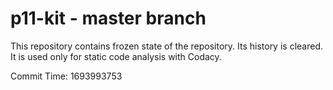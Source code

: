 # p11-kit - master branch

This repository contains frozen state of the repository.
Its history is cleared. It is used only for static code
analysis with Codacy.

Commit Time: 1693993753